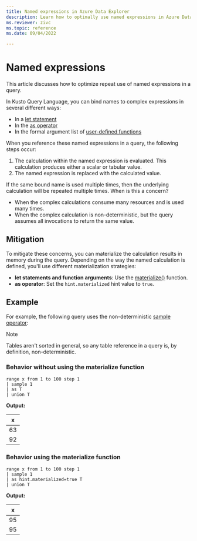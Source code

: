 ```yaml
---
title: Named expressions in Azure Data Explorer
description: Learn how to optimally use named expressions in Azure Data Explorer.
ms.reviewer: zivc
ms.topic: reference
ms.date: 09/04/2022

---
```

# Named expressions

This article discusses how to optimize repeat use of named expressions in a query.

In Kusto Query Language, you can bind names to complex expressions in several different ways:

* In a [let statement](kusto/query/letstatement.md)
* In the [as operator](kusto/query/asoperator.md)
* In the formal argument list of [user-defined functions](kusto/query/functions/user-defined-functions.md)

When you reference these named expressions in a query, the following steps occur:
1. The calculation within the named expression is evaluated. This calculation produces either a scalar or tabular value.
1. The named expression is replaced with the calculated value.

If the same bound name is used multiple times, then the underlying calculation will be repeated multiple times. When is this a concern?

* When the complex calculations consume many resources and is used many times.
* When the complex calculation is non-deterministic, but the query assumes all invocations to return the same value.

## Mitigation

To mitigate these concerns, you can materialize the calculation results in memory during the query. Depending on the way the named calculation is defined, you'll use different materialization strategies:

* **let statements and function arguments**: Use the [materialize()](kusto/query/materializefunction.md) function.
* **as operator**: Set the `hint.materialized` hint value to `true`.

## Example

For example, the following query uses the non-deterministic [sample operator](kusto/query/sampleoperator.md):

> [!NOTE]
> Tables aren't sorted in general, so any table reference in a query is, by definition, non-deterministic.

### Behavior without using the materialize function

<!-- csl: https://help.kusto.windows.net/Samples -->
```kusto
range x from 1 to 100 step 1
| sample 1
| as T
| union T
```

**Output:**

|x|
|---|
|63|
|92|

### Behavior using the materialize function

<!-- csl: https://help.kusto.windows.net/Samples -->
```kusto
range x from 1 to 100 step 1
| sample 1
| as hint.materialized=true T
| union T
```

**Output:**

|x|
|---|
|95|
|95|
